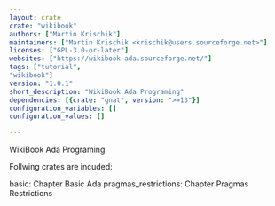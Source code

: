 ```yaml
---
layout: crate
crate: "wikibook"
authors: ["Martin Krischik"]
maintainers: ["Martin Krischik <krischik@users.sourceforge.net>"]
licenses: ["GPL-3.0-or-later"]
websites: ["https://wikibook-ada.sourceforge.net/"]
tags: ["tutorial",
"wikibook"]
version: "1.0.1"
short_description: "WikiBook Ada Programing"
dependencies: [{crate: "gnat", version: ">=13"}]
configuration_variables: []
configuration_values: []

---
```

WikiBook Ada Programing 

Follwing crates are incuded:

basic:                 Chapter Basic Ada
pragmas_restrictions:  Chapter Pragmas Restrictions



